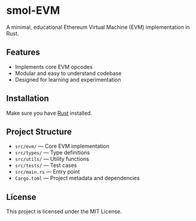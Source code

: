 # smol-EVM

A minimal, educational Ethereum Virtual Machine (EVM) implementation in Rust.

## Features

- Implements core EVM opcodes
- Modular and easy to understand codebase
- Designed for learning and experimentation

## Installation

Make sure you have [Rust](https://www.rust-lang.org/tools/install) installed.

## Project Structure

- `src/evm/` — Core EVM implementation
- `src/types/` — Type definitions
- `src/utils/` — Utility functions
- `src/tests/` — Test cases
- `src/main.rs` — Entry point
- `Cargo.toml` — Project metadata and dependencies

## License

This project is licensed under the MIT License.
